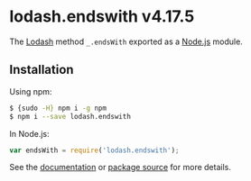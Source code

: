# lodash.endswith v4.17.5

The [Lodash](https://lodash.com/) method `_.endsWith` exported as a [Node.js](https://nodejs.org/) module.

## Installation

Using npm:
```bash
$ {sudo -H} npm i -g npm
$ npm i --save lodash.endswith
```

In Node.js:
```js
var endsWith = require('lodash.endswith');
```

See the [documentation](https://lodash.com/docs#endsWith) or [package source](https://github.com/lodash/lodash/blob/4.17.5-npm-packages/lodash.endswith) for more details.
